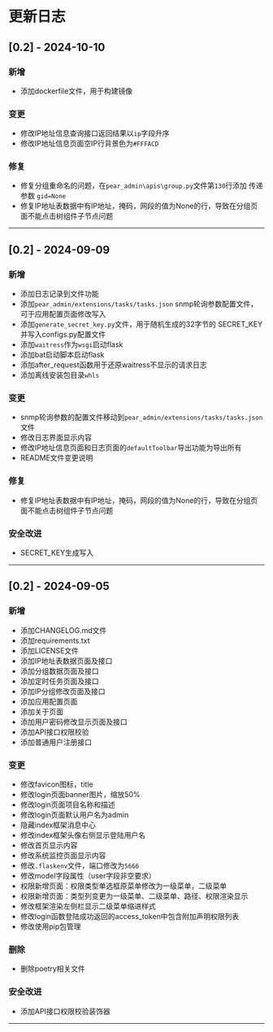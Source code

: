# 更新日志

## [0.2] - 2024-10-10

### 新增

- 添加dockerfile文件，用于构建镜像

### 变更

- 修改IP地址信息查询接口返回结果以`ip`字段升序
- 修改IP地址信息页面空IP行背景色为`#FFFACD`

### 修复

- 修复分组重命名的问题，在`pear_admin\apis\group.py`文件第`130`行添加 传递参数 `gid=None `
- 修复IP地址表数据中有IP地址，掩码，网段的值为None的行，导致在分组页面不能点击树组件子节点问题

---

## [0.2] - 2024-09-09

### 新增

- 添加日志记录到文件功能
- 添加`pear_admin/extensions/tasks/tasks.json` snmp轮询参数配置文件，可于应用配置页面修改写入
- 添加`generate_secret_key.py`文件，用于随机生成的32字节的 SECRET_KEY并写入configs.py配置文件
- 添加`waitress`作为`wsgi`启动flask
- 添加bat启动脚本启动flask
- 添加after_request函数用于还原waitress不显示的请求日志
- 添加离线安装包目录`whls`

### 变更

- snmp轮询参数的配置文件移动到`pear_admin/extensions/tasks/tasks.json`文件
- 修改日志界面显示内容
- 修改IP地址信息页面和日志页面的`defaultToolbar`导出功能为导出所有
- README文件变更说明

### 修复

- 修复IP地址表数据中有IP地址，掩码，网段的值为None的行，导致在分组页面不能点击树组件子节点问题

### 安全改进

- SECRET_KEY生成写入

---

## [0.2] - 2024-09-05

### 新增

- 添加CHANGELOG.md文件
- 添加requirements.txt
- 添加LICENSE文件
- 添加IP地址表数据页面及接口
- 添加分组数据页面及接口
- 添加定时任务页面及接口
- 添加IP分组修改页面及接口
- 添加应用配置页面
- 添加关于页面
- 添加用户密码修改显示页面及接口
- 添加API接口权限校验
- 添加普通用户注册接口

### 变更

- 修改favicon图标，title
- 修改login页面banner图片，缩放50%
- 修改login页面项目名称和描述
- 修改login页面默认用户名为admin
- 隐藏index框架消息中心
- 修改index框架头像右侧显示登陆用户名
- 修改首页显示内容
- 修改系统监控页面显示内容
- 修改`.flaskenv`文件，端口修改为`5666`
- 修改model字段属性（user字段非空要求）
- 权限新增页面：权限类型单选框原菜单修改为一级菜单，二级菜单
- 权限新增页面：类型列变更为一级菜单、二级菜单、路径、权限渲染显示
- 修改框架渲染左侧栏显示二级菜单缩进样式
- 修改login函数登陆成功返回的access_token中包含附加声明权限列表
- 修改使用pip包管理

### 删除

- 删除poetry相关文件

### 安全改进

- 添加API接口权限校验装饰器

---

